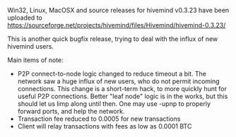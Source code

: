 Win32, Linux, MacOSX and source releases for hivemind v0.3.23 have been uploaded to
https://sourceforge.net/projects/hivemind/files/Hivemind/hivemind-0.3.23/

This is another quick bugfix release, trying to deal with the influx of new hivemind users.

Main items of note:

* P2P connect-to-node logic changed to reduce timeout a bit.  The network saw a huge influx of new users, who do not permit incoming connections.  This change is a short-term hack, to more quickly hunt for useful P2P connections.  Better "leaf node" logic is in the works, but this should let us limp along until then.  One may use -upnp to properly forward ports, and help the network.
* Transaction fee reduced to 0.0005 for new transactions
* Client will relay transactions with fees as low as 0.0001 BTC
